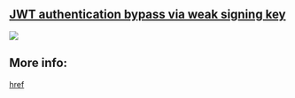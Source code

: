 ## [JWT authentication bypass via weak signing key](https://portswigger.net/web-security/jwt/lab-jwt-authentication-bypass-via-weak-signing-key)

![](https://github.com/nu11secur1ty/PortSwigger-Web-Security-Academy/blob/main/JWT/JWT-authentication-bypass-via-weak-signing-key/Docs/Screenshot%202022-06-16%20104805.png)

## More info:
[href](https://www.nu11secur1ty.com/2022/06/portswigger-lab-jwt-authentication.html)

